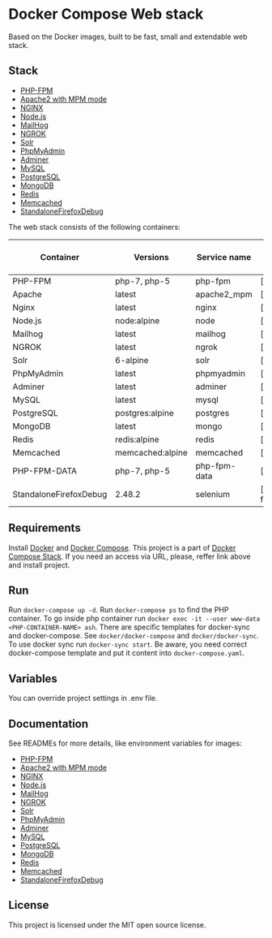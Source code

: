 # Docker Compose Web stack
Based on the Docker images, built to be fast, small and extendable web stack.

## Stack
* [PHP-FPM](https://github.com/ahomy/alpine-php_fpm)
* [Apache2 with MPM mode](https://github.com/ahomy/alpine-apache)
* [NGINX](https://github.com/ahomy/alpine-nginx)
* [Node.js](https://github.com/nodejs/docker-node)
* [MailHog](https://github.com/mailhog/MailHog)
* [NGROK](https://github.com/ahomy/alpine-ngrok)
* [Solr](https://github.com/docker-solr/docker-solr)
* [PhpMyAdmin](https://github.com/phpmyadmin/docker)
* [Adminer](https://github.com/TimWolla/docker-adminer)
* [MySQL](https://github.com/docker-library/mysql)
* [PostgreSQL](https://github.com/docker-library/postgres)
* [MongoDB](https://github.com/docker-library/mongo)
* [Redis](https://github.com/docker-library/redis)
* [Memcached](https://github.com/docker-library/memcached)
* [StandaloneFirefoxDebug](https://github.com/SeleniumHQ/docker-selenium/tree/master/StandaloneFirefoxDebug)


The web stack consists of the following containers:

| Container | Versions | Service name | Image | Enabled by default |
| --------- | -------- | ------------ | ----- | ------------------ |
| PHP-FPM                   | php-7, php-5       | php-fpm     | [akhomy/alpine-php_fpm]                     | ✓ |
| Apache                    | latest             | apache2_mpm | [akhomy/alpine-apache]                      | ✓ |
| Nginx                     | latest             | nginx       | [akhomy/alpine-nginx]                       | ✓ |
| Node.js                   | node:alpine        | node        | [node]                                       |   |
| Mailhog                   | latest             | mailhog     | [mailhog/mailhog]                            | ✓ |
| NGROK                     | latest             | ngrok       | [akhomy/alpine-ngrok]                       | ✓ |
| Solr                      | 6-alpine           | solr        | [solr]                                       |   |
| PhpMyAdmin                | latest             | phpmyadmin  | [phpmyadmin/phpmyadmin]                      | ✓ |
| Adminer                   | latest             | adminer     | [adminer]                                    |   |
| MySQL                     | latest             | mysql       | [mysql]                                      | ✓ |
| PostgreSQL                | postgres:alpine    | postgres    | [postgres]                                   |   |
| MongoDB                   | latest             | mongo       | [mongo]                                      |   |
| Redis                     | redis:alpine       | redis       | [redis]                                      |   |
| Memcached                 | memcached:alpine   | memcached   | [memcached]                                  |   |
| PHP-FPM-DATA              | php-7, php-5       | php-fpm-data| [akhomy/alpine-php_fpm]                     |   |
| StandaloneFirefoxDebug    | 2.48.2             | selenium    | [selenium/standalone-firefox-debug]          |   |

## Requirements

Install [Docker](https://docs.docker.com/engine/installation) and [Docker Compose](https://docs.docker.com/compose/install).
This project is a part of [Docker Compose Stack](https://github.com/akhomy/docker-compose-stack). If you need an access
via URL, please, reffer link above and install project.

## Run
Run `docker-compose up -d`. Run `docker-compose ps` to find the PHP container.
To go inside php container run `docker exec -it --user www-data <PHP-CONTAINER-NAME> ash`.
There are specific templates for docker-sync and docker-compose. See `docker/docker-compose` and `docker/docker-sync`.
To use docker sync run `docker-sync start`. Be aware, you need correct docker-compose template and put it content into
`docker-compose.yaml`.

## Variables
You can override project settings in .env file.

## Documentation
See READMEs for more details, like environment variables for images:

* [PHP-FPM](https://github.com/ahomy/alpine-php_fpm/blob/php-7/README.md)
* [Apache2 with MPM mode](https://github.com/ahomy/alpine-apache/blob/master/README.md)
* [NGINX](https://github.com/ahomy/alpine-nginx/blob/master/README.md)
* [Node.js](https://github.com/nodejs/docker-node)
* [MailHog](https://github.com/mailhog/MailHog/blob/master/README.md)
* [NGROK](https://github.com/ahomy/alpine-ngrok/blob/master/README.md)
* [Solr](https://github.com/docker-solr/docker-solr)
* [PhpMyAdmin](https://github.com/phpmyadmin/docker)
* [Adminer](https://github.com/TimWolla/docker-adminer)
* [MySQL](https://github.com/docker-library/mysql)
* [PostgreSQL](https://github.com/docker-library/postgres)
* [MongoDB](https://github.com/docker-library/mongo)
* [Redis](https://github.com/docker-library/redis)
* [Memcached](https://github.com/docker-library/memcached)
* [StandaloneFirefoxDebug](https://github.com/SeleniumHQ/docker-selenium/tree/master/StandaloneFirefoxDebug)

## License

This project is licensed under the MIT open source license.

